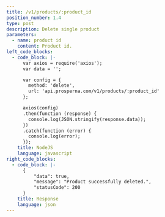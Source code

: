 ```yaml
---
title: /v1/products/:product_id
position_number: 1.4
type: post
description: Delete single product
parameters:
  - name: product id
    content: Product id.
left_code_blocks:
  - code_block: |-
      var axios = require('axios');
      var data = '';

      var config = {
        method: 'delete',
        url: 'api.prosperna.com/v1/products/:product_id'
      };

      axios(config)
      .then(function (response) {
        console.log(JSON.stringify(response.data));
      })
      .catch(function (error) {
        console.log(error);
      });
    title: NodeJS
    language: javascript
right_code_blocks:
  - code_block: |-
      {
          "data": true,
          "message": "Product successfully deleted.",
          "statusCode": 200
      }
    title: Response
    language: json
---
```

